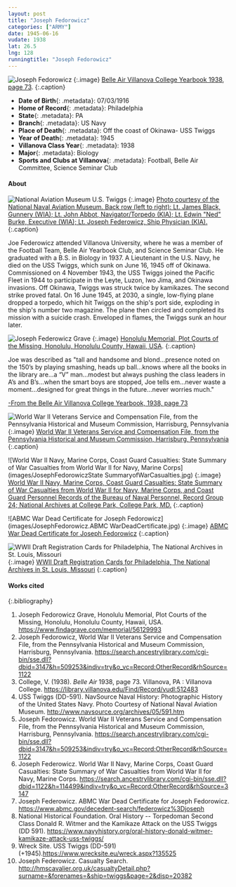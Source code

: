 ```yaml
---
layout: post
title: "Joseph Fedorowicz"
categories: ["ARMY"]
date: 1945-06-16
vudate: 1938
lat: 26.5
lng: 128
runningtitle: "Joseph Fedorowicz"
---
```


![Joseph Fedorowicz](images/JosephFedorowiczBelleAir.jpg)
   {:.image}
[Belle Air Villanova College Yearbook 1938, page 73](https://library.villanova.edu/Find/Record/vudl:512483).
  {:.caption}

* **Date of Birth**{: .metadata}: 07/03/1916
* **Home of Record**{: .metadata}: Philadelphia
* **State**{: .metadata}: PA
* **Branch**{: .metadata}: US Navy
* **Place of Death**{: .metadata}: Off the coast of Okinawa- USS Twiggs
* **Year of Death**{: .metadata}: 1945
* **Villanova Class Year**{: .metadata}: 1938
* **Major**{: .metadata}: Biology
* **Sports and Clubs at Villanova**{: .metadata}: Football, Belle Air Committee, Science Seminar Club

#### About

![National Aviation Museum U.S. Twiggs](images/JosephFedorowiczNationalAviation.jpg)
   {:.image}
[Photo courtesy of the National Naval Aviation Museum. Back row (left to right): Lt. James Black, Gunnery (WIA); Lt. John Abbot, Navigator/Torpedo (KIA); Lt. Edwin "Ned" Burke, Executive (WIA); Lt. Joseph Federowicz, Ship Physician (KIA).]()
   {:.caption}

Joe Federowicz attended Villanova University, where he was a member of the Football Team, Belle Air Yearbook Club, and Science Seminar Club. He graduated with a B.S. in Biology in 1937. A Lieutenant in the U.S. Navy, he died on the USS Twiggs, which sunk on June 16, 1945 off of Okinawa. Commissioned on 4 November 1943, the USS Twiggs joined the Pacific Fleet in 1944 to participate in the Leyte, Luzon, Iwo Jima, and Okinawa invasions. Off Okinawa, Twiggs was struck twice by kamikazes. The second strike proved fatal. On 16 June 1945, at 2030, a single, low-flying plane dropped a torpedo, which hit Twiggs on the ship's port side, exploding in the ship's number two magazine. The plane then circled and completed its mission with a suicide crash. Enveloped in flames, the Twiggs sunk an hour later.

![Joseph Federowicz Grave](images/JosephFederowiczGrave.jpg)
   {:.image}
[Honolulu Memorial, Plot Courts of the Missing, Honolulu, Honolulu County, Hawaii, USA](https://www.findagrave.com/memorial/56129993).
  {:.caption}

Joe was described as "tall and handsome and blond…presence noted on the 150’s by playing smashing, heads up ball…knows where all the books in the library are…a “V” man…modest but always pushing the class leaders in A’s and B’s…when the smart boys are stopped, Joe tells em…never waste a moment…designed for great things in the future…never worries much."

[-From the Belle Air Villanova College Yearbook, 1938, page 73](https://library.villanova.edu/Find/Record/vudl:512483)

![World War II Veterans Service and Compensation File, from the Pennsylvania Historical and Museum Commission, Harrisburg, Pennsylvania](images/JosephFedorowiczCompensationFile.jpg)
   {:.image}
[World War II Veterans Service and Compensation File, from the Pennsylvania Historical and Museum Commission, Harrisburg, Pennsylvania](https://search.ancestrylibrary.com/cgi-bin/sse.dll?dbid=3147&h=509253&indiv=try&o_vc=Record:OtherRecord&rhSource=1122)
  {:.caption}

![World War II Navy, Marine Corps, Coast Guard Casualties: State Summary of War Casualties from World War II for Navy, Marine Corps](images/JosephFedorowiczState SummaryofWarCasualties.jpg)
   {:.image}
[World War II Navy, Marine Corps, Coast Guard Casualties: State Summary of War Casualties from World War II for Navy, Marine Corps, and Coast Guard Personnel Records of the Bureau of Naval Personnel, Record Group 24; National Archives at College Park, College Park, MD.](https://search.ancestrylibrary.com/cgi-bin/sse.dll?dbid=1122&h=114499&indiv=try&o_vc=Record:OtherRecord&rhSource=3147)
   {:.caption}

![ABMC War Dead Certificate for Joseph Fedorowicz](images/JosephFedorowicz.ABMC WarDeadCertificate.jpg)
   {:.image}
[ABMC War Dead Certificate for Joseph Fedorowicz](https://www.abmc.gov/decedent-search/federowicz%3Djoseph)
   {:.caption}

![WWII Draft Registration Cards for Philadelphia, The National Archives in St. Louis, Missouri](images/JosephFedorowiczRegistrationDraftCard.jpg)
   {:.image}
[WWII Draft Registration Cards for Philadelphia, The National Archives in St. Louis, Missouri](https://search.ancestrylibrary.com/cgi-bin/sse.dll?indiv=1&dbid=2238&h=8734974&tid=&pid=&usePUB=true#?_phcmd=u'https://www.ancestrylibrary.com/search/categories/39/?name%3Djoseph_fedorowicz%26event%3D_pennsylvania-usa_41%26successSource%3DSearch%26queryId%3Dd1418b7a5551ec55020e121874bf1fce','successSource')
   {:.caption}

#### Works cited

{:.bibliography}
1. Joseph Fedorowicz Grave, Honolulu Memorial, Plot Courts of the Missing, Honolulu, Honolulu County, Hawaii, USA. <https://www.findagrave.com/memorial/56129993>
2. Joseph Fedorowicz, World War II Veterans Service and Compensation File, from the Pennsylvania Historical and Museum Commission, Harrisburg, Pennsylvania. <https://search.ancestrylibrary.com/cgi-bin/sse.dll?dbid=3147&h=509253&indiv=try&o_vc=Record:OtherRecord&rhSource=1122>
3. College, V. (1938). _Belle Air_ 1938, page 73. Villanova, PA : Villanova College. <https://library.villanova.edu/Find/Record/vudl:512483>
4. USS Twiggs (DD-591). NavSource Naval History: Photographic History of the United States Navy. Photo Courtesy of National Naval Aviation Museum. <http://www.navsource.org/archives/05/591.htm>
5. Joseph Fedorowicz. World War II Veterans Service and Compensation File, from the Pennsylvania Historical and Museum Commission, Harrisburg, Pennsylvania. <https://search.ancestrylibrary.com/cgi-bin/sse.dll?dbid=3147&h=509253&indiv=try&o_vc=Record:OtherRecord&rhSource=1122>
6. Joseph Federowicz. World War II Navy, Marine Corps, Coast Guard Casualties: State Summary of War Casualties from World War II for Navy, Marine Corps. <https://search.ancestrylibrary.com/cgi-bin/sse.dll?dbid=1122&h=114499&indiv=try&o_vc=Record:OtherRecord&rhSource=3147>
7. Joseph Federowicz. ABMC War Dead Certificate for Joseph Fedorowicz. <https://www.abmc.gov/decedent-search/federowicz%3Djoseph>
8. National Historical Foundation. Oral History -- Torpedoman Second Class Donald R. Witmer and the Kamikaze Attack on the USS Twiggs (DD 591). <https://www.navyhistory.org/oral-history-donald-witmer-kamikaze-attack-uss-twiggs/>
9. Wreck Site. USS Twiggs (DD-591) (+1945).<https://www.wrecksite.eu/wreck.aspx?135525>
10. Joseph Federowicz. Casualty Search. <http://hmscavalier.org.uk/casualtyDetail.php?surname=&forenames=&ship=twiggs&page=2&disp=20382>
